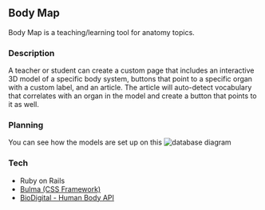 ## Body Map
Body Map is a teaching/learning tool for anatomy topics.

### Description
A teacher or student can create a custom page that includes an interactive 3D model of a specific body system, buttons that point to a specific organ with a custom label, and an article.  The article will auto-detect vocabulary that correlates with an organ in the model and create a button that points to it as well.

### Planning
You can see how the models are set up on this ![database diagram](https://www.lucidchart.com/invitations/accept/c60f77b0-9894-487a-bc2b-bcefdf8d5063)

### Tech
* Ruby on Rails
* [Bulma (CSS Framework)](https://bulma.io/)
* [BioDigital - Human Body API](https://developer.biodigital.com/)


